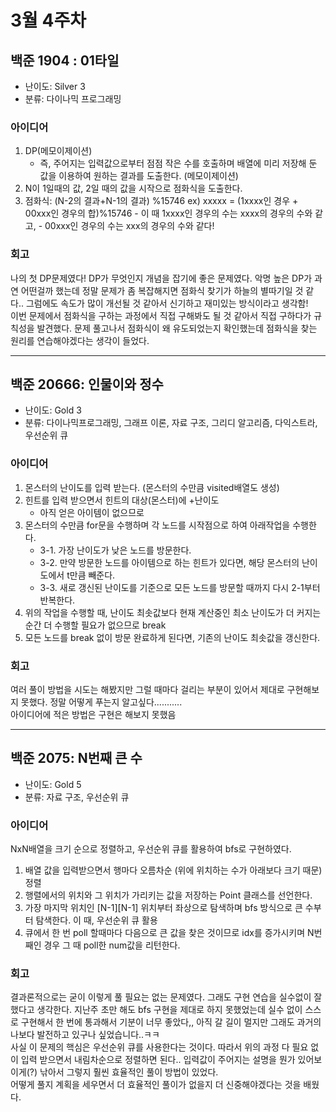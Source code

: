 # 3월 4주차
## 백준 1904 : 01타일
- 난이도: Silver 3
- 분류: 다이나믹 프로그래밍

### 아이디어
1. DP(메모이제이션)
    - 즉, 주어지는 입력값으로부터 점점 작은 수를 호출하며 배열에 미리 저장해 둔 값을 이용하여 원하는 결과를 도출한다. (메모이제이션)
2. N이 1일때의 값, 2일 때의 값을 시작으로 점화식을 도출한다.
3. 점화식: (N-2의 결과+N-1의 결과) %15746
    ex) xxxxx = (1xxxx인 경우 + 00xxx인 경우의 합)%15746
        - 이 때 1xxxx인 경우의 수는 xxxx의 경우의 수와 같고,
        - 00xxx인 경우의 수는 xxx의 경우의 수와 같다!

### 회고
나의 첫 DP문제였다! DP가 무엇인지 개념을 잡기에 좋은 문제였다. 악명 높은 DP가 과연 어떤걸까 했는데 정말 문제가 좀 복잡해지면 점화식 찾기가 하늘의 별따기일 것 같다.. 그럼에도 속도가 많이 개선될 것 같아서 신기하고 재미있는 방식이라고 생각함!  
이번 문제에서 점화식을 구하는 과정에서 직접 구해봐도 될 것 같아서 직접 구하다가 규칙성을 발견했다. 문제 풀고나서 점화식이 왜 유도되었는지 확인했는데 점화식을 찾는 원리를 연습해야겠다는 생각이 들었다.
____
## 백준 20666: 인물이와 정수
- 난이도: Gold 3
- 분류: 다이나믹프로그래밍, 그래프 이론, 자료 구조, 그리디 알고리즘, 다익스트라, 우선순위 큐

### 아이디어
1. 몬스터의 난이도를 입력 받는다. (몬스터의 수만큼 visited배열도 생성)
2. 힌트를 입력 받으면서 힌트의 대상(몬스터)에 +난이도
    - 아직 얻은 아이템이 없으므로
3. 몬스터의 수만큼 for문을 수행하며 각 노드를 시작점으로 하여 아래작업을 수행한다.  
    - 3-1. 가장 난이도가 낮은 노드를 방문한다.
    - 3-2. 만약 방문한 노드를 아이템으로 하는 힌트가 있다면, 해당 몬스터의 난이도에서 t만큼 빼준다.
    - 3-3. 새로 갱신된 난이도를 기준으로 모든 노드를 방문할 때까지 다시 2-1부터 반복한다.
4. 위의 작업을 수행할 때, 난이도 최솟값보다 현재 계산중인 최소 난이도가 더 커지는 순간 더 수행할 필요가 없으므로 break
5. 모든 노드를 break 없이 방문 완료하게 된다면, 기존의 난이도 최솟값을 갱신한다.

### 회고
여러 풀이 방법을 시도는 해봤지만 그럴 때마다 걸리는 부분이 있어서 제대로 구현해보지 못했다. 정말 어떻게 푸는지 알고싶다...........  
아이디어에 적은 방법은 구현은 해보지 못했음

___
## 백준 2075: N번째 큰 수
- 난이도: Gold 5
- 분류: 자료 구조, 우선순위 큐

### 아이디어
NxN배열을 크기 순으로 정렬하고, 우선순위 큐를 활용하여 bfs로 구현하였다.
1. 배열 값을 입력받으면서 행마다 오름차순 (위에 위치하는 수가 아래보다 크기 때문) 정렬
2. 행렬에서의 위치와 그 위치가 가리키는 값을 저장하는 Point 클래스를 선언한다.
3. 가장 마지막 위치인 [N-1][N-1] 위치부터 좌상으로 탐색하며 bfs 방식으로 큰 수부터 탐색한다. 이 때, 우선순위 큐 활용
4. 큐에서 한 번 poll 할때마다 다음으로 큰 값을 찾은 것이므로 idx를 증가시키며 N번째인 경우 그 때 poll한 num값을 리턴한다.

### 회고
결과론적으로는 굳이 이렇게 풀 필요는 없는 문제였다. 그래도 구현 연습을 실수없이 잘 했다고 생각한다. 지난주 초만 해도 bfs 구현을 제대로 하지 못했었는데 실수 없이 스스로 구현해서 한 번에 통과해서 기분이 너무 좋았다,, 아직 갈 길이 멀지만 그래도 과거의 나보다 발전하고 있구나 싶었습니다..ㅋㅋ  
사실 이 문제의 핵심은 우선순위 큐를 사용한다는 것이다. 따라서 위의 과정 다 필요 없이 입력 받으면서 내림차순으로 정렬하면 된다.. 입력값이 주어지는 설명을 뭔가 있어보이게(?) 낚아서 그렇지 훨씬 효율적인 풀이 방법이 있었다.  
어떻게 풀지 계획을 세우면서 더 효율적인 풀이가 없을지 더 신중해야겠다는 것을 배웠다.